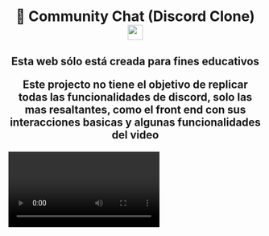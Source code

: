 

<div align="center">
  <h1> 
    💬 Community Chat (Discord Clone) 
    <img src="https://www.freepnglogos.com/uploads/discord-logo-png/concours-discord-cartes-voeux-fortnite-france-6.png" loading="lazy" width='30px' height='30px'>
  </h1>      
    
  <h2>
  <p>Esta web sólo está creada para fines educativos</p> 
  <p>Este projecto no tiene el objetivo de replicar todas las funcionalidades de discord, solo las mas resaltantes, como el front end con sus interacciones basicas y algunas funcionalidades del video</p> 
  </h2>

</div>


<video class="absolute top-0 left-0 rounded-lg w-full h-full" id="video" playsinline="" src="blob:https://www.tella.tv/ef60d555-def7-4ae8-900b-aaa4966f6802"></video>

